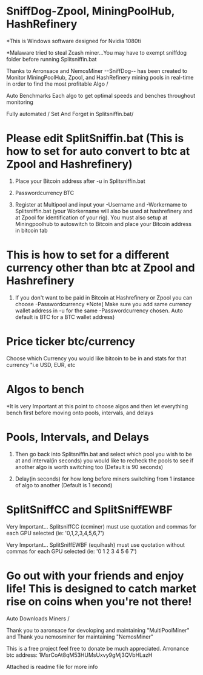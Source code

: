 # SniffDog-Zpool, MiningPoolHub, HashRefinery

*This is Windows software designed for Nvidia 1080ti

*Malaware tried to steal Zcash miner...You may have to exempt sniffdog folder before running Splitsniffin.bat

Thanks to Arronsace and NemosMiner --SniffDog-- has been created to Monitor MiningPoolHub, Zpool, and HashRefinery mining pools in real-time in order to find the most profitable Algo /

Auto Benchmarks Each algo to get optimal speeds and benches throughout monitoring 

Fully automated / Set And Forget in Splitsniffin.bat/

# Please edit SplitSniffin.bat (This is how to set for auto convert to btc at Zpool and Hashrefinery)

1) Place your Bitcoin address after -u in Splitsniffin.bat

2) Passwordcurrency BTC

2) Register at Multipool and input your -Username and -Workername to Splitsniffin.bat (your Workername will also be used at hashrefinery and at Zpool for identification of your rig). You must also setup at Miningpoolhub to autoswitch to Bitcoin and place your Bitcoin address in bitcoin tab

# This is how to set for a different currency other than btc at Zpool and Hashrefinery

1) If you don't want to be paid in Bitcoin at Hashrefinery or Zpool you can choose -Passwordcurrency *Note( Make sure you add same currency wallet address in -u for the same -Passwordcurrency chosen. Auto default is BTC for a BTC wallet address)

# Price ticker btc/currency

Choose which Currency you would like bitcoin to be in and stats for that currency "i.e USD, EUR, etc

# Algos to bench

*It is very Important at this point to choose algos and then let everything bench first before moving onto pools, intervals, and delays

# Pools, Intervals, and Delays

1) Then go back into Splitsniffin.bat and select which pool you wish to be at and interval(in seconds) you would like to recheck the pools to see if another algo is worth switching too (Default is 90 seconds)

2) Delay(in seconds) for how long before miners switching from 1 instance of algo to another (Default is 1 second)

# SplitSniffCC and SplitSniffEWBF

Very Important... SplitsniffCC (ccminer) must use quotation and commas for each GPU selected (ie: '0,1,2,3,4,5,6,7')

Very Important... SplitSniffEWBF (equihash) must use quotation without commas for each GPU selected (ie: '0 1 2 3 4 5 6 7')

# Go out with your friends and enjoy life! This is designed to catch market rise on coins when you're not there!

Auto Downloads Miners /   

Thank you to aaronsace for devoloping and maintaining "MultiPoolMiner" and Thank you nemosminer for maintaining "NemosMiner"

This is a free project feel free to donate be much appreciated. Arronance btc address: 1MsrCoAt8qM53HUMsUxvy9gMj3QVbHLazH

Attached is readme file for more info
